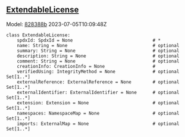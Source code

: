 ## [ExtendableLicense](https://github.com/spdx/spdx-3-model/blob/main/model/ExpandedLicense/Classes/ExtendableLicense.md)
Model: [828388b](https://github.com/spdx/spdx-3-model/commit/828388b98c2374f1af6b760ab87fee0d4a11e3f4) 2023-07-05T10:09:48Z
```
class ExtendableLicense:
    spdxId: SpdxId = None                              # * 
    name: String = None                                # optional 
    summary: String = None                             # optional 
    description: String = None                         # optional 
    comment: String = None                             # optional 
    creationInfo: CreationInfo = None                  # 
    verifiedUsing: IntegrityMethod = None              # optional Set[1..*]
    externalReference: ExternalReference = None        # optional Set[1..*]
    externalIdentifier: ExternalIdentifier = None      # optional Set[1..*]
    extension: Extension = None                        # optional Set[1..*]
    namespaces: NamespaceMap = None                    # optional Set[1..*]
    imports: ExternalMap = None                        # optional Set[1..*]
```
